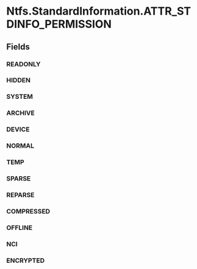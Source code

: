 ﻿


# Ntfs.StandardInformation.ATTR_STDINFO_PERMISSION

## Fields

### READONLY

### HIDDEN

### SYSTEM

### ARCHIVE

### DEVICE

### NORMAL

### TEMP

### SPARSE

### REPARSE

### COMPRESSED

### OFFLINE

### NCI

### ENCRYPTED
